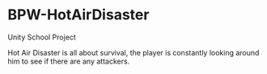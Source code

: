 # BPW-HotAirDisaster
Unity School Project

Hot Air Disaster is all about survival, the player is constantly looking around him to see if there are any attackers.
